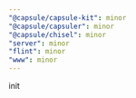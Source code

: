 ```yaml
---
"@capsule/capsule-kit": minor
"@capsule/capsuler": minor
"@capsule/chisel": minor
"server": minor
"flint": minor
"www": minor
---
```


init
